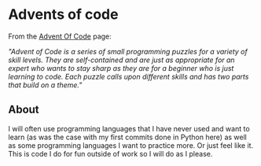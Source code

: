 # Advents of code

From the [Advent Of Code](https://adventofcode.com/about) page:


*"Advent of Code is a series of small programming puzzles for a variety of skill levels. They are self-contained and are just as appropriate for an expert who wants to stay sharp as they are for a beginner who is just learning to code. Each puzzle calls upon different skills and has two parts that build on a theme."*


## About

I will often use programming languages that I have never used and want to learn (as was the case with my first commits done in Python here) as well as some programming languages I want to practice more. Or just feel like it. This is code I do for fun outside of work so I will do as I please.
